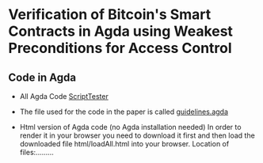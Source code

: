 # Verification of Bitcoin's Smart Contracts in Agda using Weakest Preconditions for Access Control


## Code in Agda
* All Agda Code
  [ScriptTester](/ScriptTester/)
  
* The file used for the code in the paper is called [guidelines.agda](ScriptTester/guidelines.agda/)

* Html version of Agda code (no Agda installation needed) In order to render it in your browser you need to download it first and then load the downloaded file html/loadAll.html into your browser. Location of files:.........
